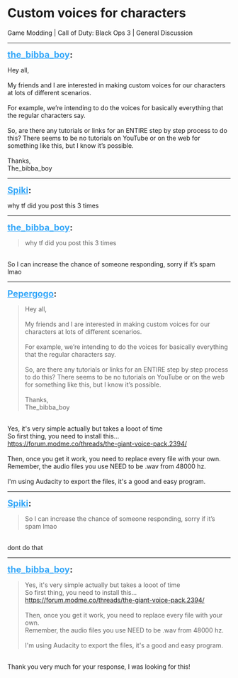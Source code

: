 # Custom voices for characters
Game Modding | Call of Duty: Black Ops 3 | General Discussion

---
<strong style="font-size: 1.4em;"><span style="text-decoration: underline;text-decoration-color: #34a7f9;"><span style="color:#34a7f9;">the_bibba_boy</span></span>:</strong>

<p>Hey all,<br /><br />My friends and I are interested in making custom voices for our characters at lots of different scenarios. <br /><br />For example, we’re intending to do the voices for basically everything that the regular characters say. <br /><br />So, are there any tutorials or links for an ENTIRE step by step process to do this? There seems to be no tutorials on YouTube or on the web for something like this, but I know it’s possible.<br /><br />Thanks,<br />The_bibba_boy</p>

---
<strong style="font-size: 1.4em;"><span style="text-decoration: underline;text-decoration-color: #34a7f9;"><span style="color:#34a7f9;">Spiki</span></span>:</strong>

<p>why tf did you post this 3 times</p>

---
<strong style="font-size: 1.4em;"><span style="text-decoration: underline;text-decoration-color: #34a7f9;"><span style="color:#34a7f9;">the_bibba_boy</span></span>:</strong>

<p><blockquote>why tf did you post this 3 times<br /></blockquote><br />So I can increase the chance of someone responding, sorry if it’s spam lmao</p>

---
<strong style="font-size: 1.4em;"><span style="text-decoration: underline;text-decoration-color: #34a7f9;"><span style="color:#34a7f9;">Pepergogo</span></span>:</strong>

<p><blockquote>Hey all,<br /><br />My friends and I are interested in making custom voices for our characters at lots of different scenarios.<br /><br />For example, we’re intending to do the voices for basically everything that the regular characters say.<br /><br />So, are there any tutorials or links for an ENTIRE step by step process to do this? There seems to be no tutorials on YouTube or on the web for something like this, but I know it’s possible.<br /><br />Thanks,<br />The_bibba_boy<br /></blockquote><br />Yes, it&#39;s very simple actually but takes a looot of time<br />So first thing, you need to install this...<br /><a href="https://forum.modme.co/threads/the-giant-voice-pack.2394/">https://forum.modme.co/threads/the-giant-voice-pack.2394/</a><br /><br />Then, once you get it work, you need to replace every file with your own.<br />Remember, the audio files you use NEED to be .wav from 48000 hz.<br /><br />I&#39;m using Audacity to export the files, it&#39;s a good and easy program.</p>

---
<strong style="font-size: 1.4em;"><span style="text-decoration: underline;text-decoration-color: #34a7f9;"><span style="color:#34a7f9;">Spiki</span></span>:</strong>

<p><blockquote>So I can increase the chance of someone responding, sorry if it’s spam lmao<br /></blockquote><br />dont do that</p>

---
<strong style="font-size: 1.4em;"><span style="text-decoration: underline;text-decoration-color: #34a7f9;"><span style="color:#34a7f9;">the_bibba_boy</span></span>:</strong>

<p><blockquote>Yes, it&#39;s very simple actually but takes a looot of time<br />So first thing, you need to install this...<br /><a href="https://forum.modme.co/threads/the-giant-voice-pack.2394/">https://forum.modme.co/threads/the-giant-voice-pack.2394/</a><br /><br />Then, once you get it work, you need to replace every file with your own.<br />Remember, the audio files you use NEED to be .wav from 48000 hz.<br /><br />I&#39;m using Audacity to export the files, it&#39;s a good and easy program.<br /></blockquote><br />Thank you very much for your response, I was looking for this!</p>
